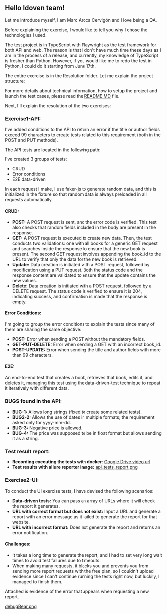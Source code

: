 ## Hello Idoven team!

Let me introduce myself, I am Marc Aroca Cervigón and I love being a QA.

Before explaining the exercise, I would like to tell you why I chose the technologies I used.

The test project is in TypeScript with Playwright as the test framework for both API and web. The reason is that I don't have much time these days as I am in the process of a release, and currently, my knowledge of TypeScript is fresher than Python. However, if you would like me to redo the test in Python, I could do it starting from June 17th.

The entire exercise is in the Resolution folder. Let me explain the project structure:

For more details about technical information, how to setup the project and launch the test cases, please read the [README.MD](README.md) file.

Next, I'll explain the resolution of the two exercises:

### Exercise1-API:
I've added conditions to the API to return an error if the title or author fields exceed 99 characters to create tests related to this requirement (both in the POST and PUT methods).

The API tests are located in the following path:

I've created 3 groups of tests:

- CRUD
- Error conditions
- E2E data-driven

In each request I make, I use faker-js to generate random data, and this is initialized in the fixture so that random data is always preloaded in all requests automatically.

#### CRUD:

- **POST:** A POST request is sent, and the error code is verified. This test also checks that random fields included in the body are present in the response.
- **GET:** A POST request is executed to create new data. Then, the test conducts two validations: one with all books for a generic GET request and searches inside the response to ensure that the new book is present. The second GET request involves appending the book_id to the URL to verify that only the data for the new book is retrieved.
- **Update:** Data creation is initiated with a POST request, followed by modification using a PUT request. Both the status code and the response content are validated to ensure that the update contains the new values.
- **Delete:** Data creation is initiated with a POST request, followed by a DELETE request. The status code is verified to ensure it is 204, indicating success, and confirmation is made that the response is empty.

#### Error Conditions:

I'm going to group the error conditions to explain the tests since many of them are sharing the same objective:

- **POST:** Error when sending a POST without the mandatory fields.
- **GET-PUT-DELETE:** Error when sending a GET with an incorrect book_id.
- **POST-UPDATE:** Error when sending the title and author fields with more than 99 characters.


#### E2E:

An end-to-end test that creates a book, retrieves that book, edits it, and deletes it, managing this test using the data-driven-test technique to repeat it iteratively with different data.

### BUGS found in the API:

- **BUG-1:** Allows long strings (fixed to create some related tests).
- **BUG2-2:** Allows the use of dates in multiple formats; the requirement asked only for yyyy-mm-dd.
- **BUG-3:** Negative price is allowed.
- **BUG-4:** The price was supposed to be in float format but allows sending it as a string.

### Test result report:

- **Recording executing the tests with docker**: [Google Drive video url](https://drive.google.com/file/d/1ihHF9BdirivWyjJi2lm30zGzoYegA6SP/view?usp=sharing)
- **Test results with allure reporter image:** [api_tests_report.png](evidences%2Fapi_tests_report.png)

### Exercise2-UI:

To conduct the UI exercise tests, I have devised the following scenarios:

- **Data-driven tests:** You can pass an array of URLs where it will check the report it generates.
- **URL with correct format but does not exist:** Input a URL and generate a report with an error message as it failed to generate the report for that website.
- **URL with incorrect format:** Does not generate the report and returns an error notification.

#### Challenges:

- It takes a long time to generate the report, and I had to set very long wait times to avoid test failures due to timeouts.
- When making many requests, it blocks you and prevents you from sending more report requests with the free plan, so I couldn't upload evidence since I can't continue running the tests right now, but luckily, I managed to finish them.

Attached is evidence of the error that appears when requesting a new report.

[debugBear.png](evidences%2FdebugBear.png)